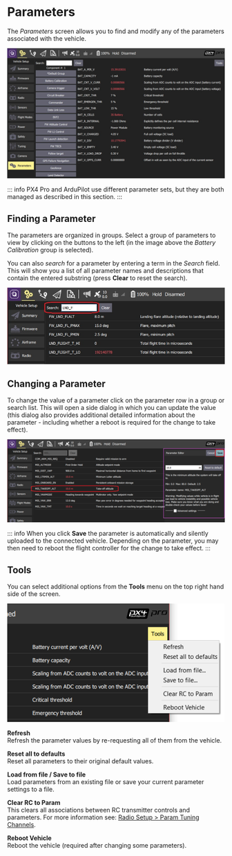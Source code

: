 # Parameters

The _Parameters_ screen allows you to find and modify any of the parameters associated with the vehicle.

![Parameters Screen](../../../assets/setup/parameters_px4.jpg)

::: info
PX4 Pro and ArduPilot use different parameter sets, but they are both managed as described in this section.
:::

## Finding a Parameter

The parameters are organized in groups. Select a group of parameters to view by clicking on the buttons to the left (in the image above the _Battery Calibration_ group is selected).

You can also _search_ for a parameter by entering a term in the _Search_ field. This will show you a list of all parameter names and descriptions that contain the entered substring (press **Clear** to reset the search).

![Parameters Search](../../../assets/setup/parameters_search.jpg)

## Changing a Parameter

To change the value of a parameter click on the parameter row in a group or search list. This will open a side dialog in which you can update the value (this dialog also provides additional detailed information about the parameter - including whether a reboot is required for the change to take effect).

![Changing a parameter value](../../../assets/setup/parameters_changing.png)

::: info
When you click **Save** the parameter is automatically and silently uploaded to the connected vehicle. Depending on the parameter, you may then need to reboot the flight controller for the change to take effect.
:::

## Tools

You can select additional options from the **Tools** menu on the top right hand side of the screen.

![Tools menu](../../../assets/setup/parameters_tools_menu.png)

**Refresh** <br />Refresh the parameter values by re-requesting all of them from the vehicle.

**Reset all to defaults** <br />Reset all parameters to their original default values.

**Load from file / Save to file** <br />Load parameters from an existing file or save your current parameter settings to a file.

**Clear RC to Param** <br />This clears all associations between RC transmitter controls and parameters. For more information see: [Radio Setup > Param Tuning Channels](../SetupView/Radio.md#param-tuning-channels-px4).

**Reboot Vehicle** <br />Reboot the vehicle (required after changing some parameters).
